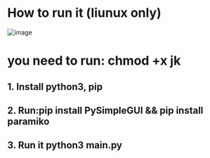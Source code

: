 # How to run it (liunux only)
![image](https://user-images.githubusercontent.com/62844491/109855242-50d47800-7c58-11eb-93fe-82ceee8c413a.png)
# you need to run: chmod +x jk
## 1. Install python3, pip
## 2. Run:pip install PySimpleGUI && pip install paramiko 
## 3. Run it python3 main.py

